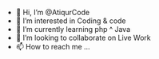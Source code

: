 - 👋 Hi, I’m @AtiqurCode
- 👀 I’m interested in Coding & code
- 🌱 I’m currently learning php ^ Java
- 💞️ I’m looking to collaborate on Live Work
- 📫 How to reach me ...

<!---
AtiqurCode/AtiqurCode is a ✨ special ✨ repository because its `README.md` (this file) appears on your GitHub profile.
You can click the Preview link to take a look at your changes.
--->
